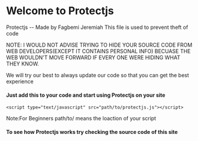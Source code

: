 <script type="text/javascript" src="protectjs.js"></script>
# Welcome to Protectjs

Protectjs -- Made by Fagbemi Jeremiah
This file is used to prevent theft of code

NOTE: I WOULD NOT ADVISE TRYING TO HIDE YOUR SOURCE CODE FROM WEB DEVELOPERS(EXCEPT IT CONTAINS PERSONAL INFO) BECUASE THE WEB WOULDN'T MOVE FORWARD IF EVERY ONE WERE HIDING WHAT THEY KNOW.
 
We will try our best to always update our code so that you can get the best experience

#### Just add this to your code and start using Protectjs on your site

    <script type="text/javascript" src="path/to/protectjs.js"></script>
    
  Note:For Beginners path/to/ means the loaction of your script
#### To see how Protectjs works try checking the source code of this site
